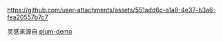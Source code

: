https://github.com/user-attachments/assets/551add6c-a1a8-4e37-b3a6-fea20557b7c7

灵感来源自 [plum-demo](https://github.com/antfu/plum-demo)
